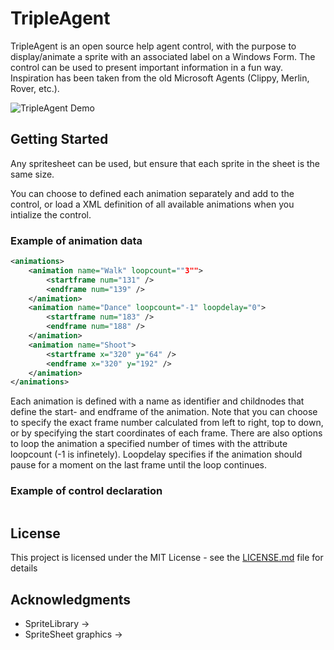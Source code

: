 # TripleAgent

TripleAgent is an open source help agent control, with the purpose to display/animate a sprite with an associated label on a Windows Form. The control can be used to present important information in a fun way. Inspiration has been taken from the old Microsoft Agents (Clippy, Merlin, Rover, etc.).

![TripleAgent Demo](https://i.snag.gy/8sBePN.jpg)

## Getting Started

Any spritesheet can be used, but ensure that each sprite in the sheet is the same size.

You can choose to defined each animation separately and add to the control, or load a XML definition of all available animations when you intialize the control.

### Example of animation data
```xml  
<animations>
    <animation name="Walk" loopcount=""3"">
        <startframe num="131" />
        <endframe num="139" />
    </animation>
    <animation name="Dance" loopcount="-1" loopdelay="0">
        <startframe num="183" />
        <endframe num="188" />
    </animation>
    <animation name="Shoot">
        <startframe x="320" y="64" />
        <endframe x="320" y="192" />
    </animation>
</animations>
```
Each animation is defined with a name as identifier and childnodes that define the start- and endframe of the animation. Note that you can choose to specify the exact frame number calculated from left to right, top to down, or by specifying the start coordinates of each frame. There are also options to loop the animation a specified number of times with the attribute loopcount (-1 is infinetely). Loopdelay specifies if the animation should pause for a moment on the last frame until the loop continues. 

### Example of control declaration
```C#

```

## License

This project is licensed under the MIT License - see the [LICENSE.md](LICENSE.md) file for details

## Acknowledgments

* SpriteLibrary ->
* SpriteSheet graphics ->
